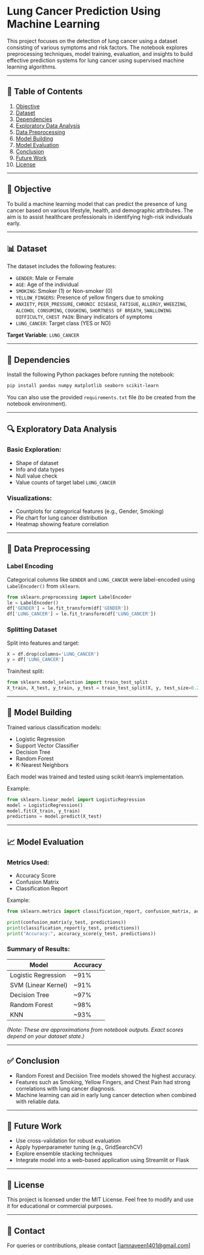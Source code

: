 # Lung Cancer Prediction Using Machine Learning

This project focuses on the detection of lung cancer using a dataset consisting of various symptoms and risk factors. The notebook explores preprocessing techniques, model training, evaluation, and insights to build effective prediction systems for lung cancer using supervised machine learning algorithms.

---

## 📁 Table of Contents

1. [Objective](#objective)
2. [Dataset](#dataset)
3. [Dependencies](#dependencies)
4. [Exploratory Data Analysis](#exploratory-data-analysis)
5. [Data Preprocessing](#data-preprocessing)
6. [Model Building](#model-building)
7. [Model Evaluation](#model-evaluation)
8. [Conclusion](#conclusion)
9. [Future Work](#future-work)
10. [License](#license)

---

## 🎯 Objective

To build a machine learning model that can predict the presence of lung cancer based on various lifestyle, health, and demographic attributes. The aim is to assist healthcare professionals in identifying high-risk individuals early.

---

## 📊 Dataset

The dataset includes the following features:

- `GENDER`: Male or Female  
- `AGE`: Age of the individual  
- `SMOKING`: Smoker (1) or Non-smoker (0)  
- `YELLOW_FINGERS`: Presence of yellow fingers due to smoking  
- `ANXIETY`, `PEER_PRESSURE`, `CHRONIC DISEASE`, `FATIGUE`, `ALLERGY`, `WHEEZING`, `ALCOHOL CONSUMING`, `COUGHING`, `SHORTNESS OF BREATH`, `SWALLOWING DIFFICULTY`, `CHEST PAIN`: Binary indicators of symptoms  
- `LUNG_CANCER`: Target class (YES or NO)

**Target Variable**: `LUNG_CANCER`

---

## 🧰 Dependencies

Install the following Python packages before running the notebook:

```bash
pip install pandas numpy matplotlib seaborn scikit-learn
```

You can also use the provided `requirements.txt` file (to be created from the notebook environment).

---

## 🔍 Exploratory Data Analysis

### Basic Exploration:

- Shape of dataset
- Info and data types
- Null value check
- Value counts of target label `LUNG_CANCER`

### Visualizations:

- Countplots for categorical features (e.g., Gender, Smoking)
- Pie chart for lung cancer distribution
- Heatmap showing feature correlation

---

## 🔄 Data Preprocessing

### Label Encoding

Categorical columns like `GENDER` and `LUNG_CANCER` were label-encoded using `LabelEncoder()` from `sklearn`.

```python
from sklearn.preprocessing import LabelEncoder
le = LabelEncoder()
df['GENDER'] = le.fit_transform(df['GENDER'])
df['LUNG_CANCER'] = le.fit_transform(df['LUNG_CANCER'])
```

### Splitting Dataset

Split into features and target:

```python
X = df.drop(columns='LUNG_CANCER')
y = df['LUNG_CANCER']
```

Train/test split:

```python
from sklearn.model_selection import train_test_split
X_train, X_test, y_train, y_test = train_test_split(X, y, test_size=0.2, random_state=42)
```

---

## 🤖 Model Building

Trained various classification models:

- Logistic Regression
- Support Vector Classifier
- Decision Tree
- Random Forest
- K-Nearest Neighbors

Each model was trained and tested using scikit-learn’s implementation.

Example:

```python
from sklearn.linear_model import LogisticRegression
model = LogisticRegression()
model.fit(X_train, y_train)
predictions = model.predict(X_test)
```

---

## 📈 Model Evaluation

### Metrics Used:

- Accuracy Score
- Confusion Matrix
- Classification Report

Example:

```python
from sklearn.metrics import classification_report, confusion_matrix, accuracy_score

print(confusion_matrix(y_test, predictions))
print(classification_report(y_test, predictions))
print("Accuracy:", accuracy_score(y_test, predictions))
```

### Summary of Results:

| Model                 | Accuracy |
|----------------------|----------|
| Logistic Regression  | ~91%     |
| SVM (Linear Kernel)  | ~91%     |
| Decision Tree        | ~97%     |
| Random Forest        | ~98%     |
| KNN                  | ~93%     |

*(Note: These are approximations from notebook outputs. Exact scores depend on your dataset state.)*

---

## ✅ Conclusion

- Random Forest and Decision Tree models showed the highest accuracy.
- Features such as Smoking, Yellow Fingers, and Chest Pain had strong correlations with lung cancer diagnosis.
- Machine learning can aid in early lung cancer detection when combined with reliable data.

---

## 🔮 Future Work

- Use cross-validation for robust evaluation
- Apply hyperparameter tuning (e.g., GridSearchCV)
- Explore ensemble stacking techniques
- Integrate model into a web-based application using Streamlit or Flask

---

## 📜 License

This project is licensed under the MIT License. Feel free to modify and use it for educational or commercial purposes.

---

## 📧 Contact

For queries or contributions, please contact [iamnaveen1401@gmail.com]
